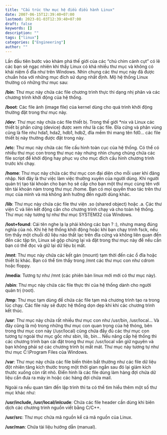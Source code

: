 ```yaml
---
title: "Cấu trúc thư mục hệ điều điều hành Linux"
date: 2007-06-15T12:39:40+07:00
lastmod: 2023-01-03T12:39:40+07:00
draft: false
keywords: []
description: ""
tags: ["linux"]
categories: ["Engineering"]
author: ""
---
```




Lần đầu tiên bước vào khám phá thế giới của các “chú chim cánh cụt” có lẽ các bạn sẽ ngạc nhiên khi thấy Linux có khá nhiều thư mục và không có khái niệm ổ đĩa như trên Windows. Nhìn chung các thư mục này đã được chuẩn hóa với những mục đích sử dụng nhất định. Mộ hệ thống Linux thường có những thư mục sau:

<!--more-->

**/bin**: Thư mục này chứa các file chương trình thực thi dạng nhị phân và các chương trình khởi động của hệ thống.

**/boot**: Các file ảnh (image file) của kernel dùng cho quá trình khởi động thường đặt trong thư mục này.

**/dev**: Thư mục này chứa các file thiết bị. Trong thế giới *nix và Linux các thiết bị phần cứng (device) được xem như là các file. Đĩa cứng và phân vùng cũng là file như hda1, hda2, hdb1, hdb2, đĩa mềm thì mang tên fd0… các file thiết bị này thường được đặt trong này.

**/etc**: Thư mục này chứa các file cấu hình toàn cục của hệ thống. Có thể có nhiều thư mục con trong thư mục này nhưng nhìn chung chúng chứa các file script để khởi động hay phục vụ cho mục đích cấu hình chương trình trước khi chạy.

**/home**: Thư mục này chứa các thư mục con đại diện cho mỗi user khi đăng nhập. Nơi đây là thư việc làm việc thường xuyên của người dùng. Khi người quản trị tạo tài khoản cho bạn họ sẽ cấp cho bạn một thư mục cùng tên với tên tài khoản nàm trong thư mục /home. Bạn có mọi quyền thao tác trên thư mục của mình và mà không ảnh hưởng đến người dùng khác.

**/lib**: Thư mục này chứa các file thư viện .so (shared object) hoặc .a. Các thư viện C và liên kết động cần cho chương trình chạy và cho toàn hệ thống. Thư mục này tương tự như thư mục SYSTEM32 của Windows.

**/lost+found**: Cái tên nghe lạ lạ phải không các bạn ? :), nhưng mang đúng nghĩa của nó. Khi hệ hệ thống khởi động hoặc khi bạn chạy trình fsck, nếu tìm thấy một chuỗi dữ liệu nào thất lạc trên đĩa cứng và không liên quan đến đến các tập tin, Linux sẽ gộp chúng lại và đặt trong thư mục này để nếu cần bạn có thể đọc và giữ lại dữ liệu bị mất.

**/mnt**: Thư mục này chứa các kết gán (mount) tạm thời đến các ổ đĩa hoặc thiết bị khác. Bạn có thể tìm thấy trong /mnt các thư mục con như cdrom hoặc floppy.

**/media**: Tương tự như /mnt (các phiên bản linux mới mới có thư mục này).

**/sbin**: Thư mục này chứa các file thực thi của hệ thống dành cho người quản trị (root).

**/tmp**: Thư mục tạm dùng để chứa các file tạm mà chương trình tạo ra trong lúc chạy. Các file này sẽ được hệ thống dọn dẹp khi khi các chương trình kết thúc.

**/usr**: Thư mục này chứa rất nhiều thư mục con như /usr/bin, /usr/local… Và đây cũng là mộ trong những thư mục con quan trọng của hệ thóng, bên trong thư mục con này (/usr/local) cũng chứa đầy đủ các thư mục con tương tự ngoài thư mục gốc như sbin, lib, bin… Nếu nâng cấp hệ thống thì các chương trình bạn cài đặt trong thư mục /usr/local vần giữ nguyên và bạn không phải sợ các chương trình bị mất mát. Thư mục này tương tự như thư mục C:\Program Files của Windows.

**/var**: Thư mục này chứa các file biến thiên bất thường như các file dữ liệu đột nhiên tăng kích thước trong một thời gian ngắn sau đó lại giảm kích thước xuống còn rất nhỏ. Điển hình là các file dùng làm hàng đợi chứa dữ liệu cần đưa ra máy in hoặc các hàng đợi chứa mail.

Ngoài ra nếu quan tâm đến lập trình thì ta có thể tìm hiểu thêm một số thư mục khác như:

**/usr/include, /usr/local/inlcude**: Chứa các file header cần dùng khi biên dịch các chương trình nguồn viết bằng C/C++.

**/usr/src**: Thư mục chứa mã nguồn kể cả mã nguồn của Linux.

**/usr/man**: Chứa tài liệu hướng dẫn (manual).
